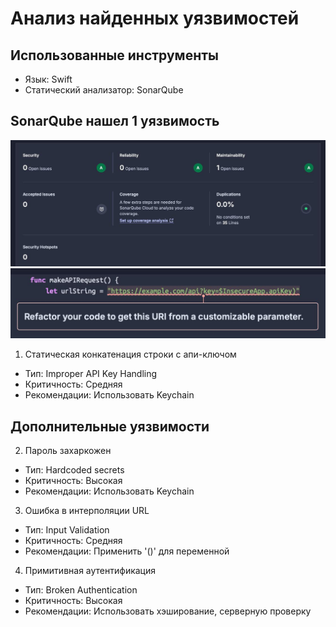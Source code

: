 # Анализ найденных уязвимостей

## Использованные инструменты

- Язык: Swift
- Статический анализатор: SonarQube

## SonarQube нашел 1 уязвимость

![1](img/1.jpg)
![2](img/2.jpg)

1. Статическая конкатенация строки с апи-ключом
- Тип: Improper API Key Handling
- Критичность: Средняя
- Рекомендации: Использовать Keychain


## Дополнительные уязвимости

2. Пароль захаркожен
- Тип: Hardcoded secrets
- Критичность: Высокая
- Рекомендации: Использовать Keychain

3. Ошибка в интерполяции URL
- Тип: Input Validation
- Критичность: Средняя
- Рекомендации: Применить '\()' для переменной

4. Примитивная аутентификация
- Тип: Broken Authentication
- Критичность: Высокая
- Рекомендации: Использовать хэширование, серверную проверку
